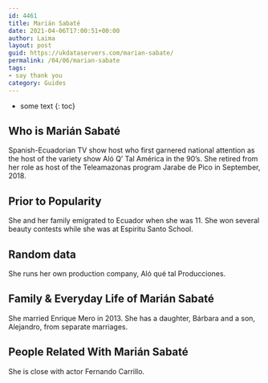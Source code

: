 ```yaml
---
id: 4461
title: Marián Sabaté
date: 2021-04-06T17:00:51+00:00
author: Laima
layout: post
guid: https://ukdataservers.com/marian-sabate/
permalink: /04/06/marian-sabate
tags:
- say thank you
category: Guides
---
```


* some text
{: toc}


## Who is Marián Sabaté
                  
                  
                  
Spanish-Ecuadorian TV show host who first garnered national attention as the host of the variety show Aló Q&#8217; Tal América in the 90&#8217;s. She retired from her role as host of the Teleamazonas program Jarabe de Pico in September, 2018. 
                  
              
            
              
            
                
                
                
## Prior to Popularity
                  
                  
                  
She and her family emigrated to Ecuador when she was 11. She won several beauty contests while she was at Espiritu Santo School. 
                  
              
            
              
            
                
                
                
## Random data
                  
                  
                  
She runs her own production company, Aló qué tal Producciones. 
                  
              
            
              
            
                
                
                
## Family & Everyday Life of Marián Sabaté
                  
                  
                  
She married Enrique Mero in 2013. She has a daughter, Bárbara and a son, Alejandro, from separate marriages. 
                  
              
            
              
            
                
                
                
## People Related With Marián Sabaté
                  
                  
                  
She is close with actor Fernando Carrillo. 
                  
              
            
              
            
                
              
            
              
              
            
            
              
            
          
          
          